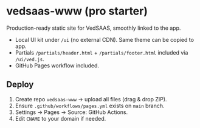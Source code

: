 # vedsaas-www (pro starter)
Production-ready static site for VedSAAS, smoothly linked to the app.
- Local UI kit under `/ui` (no external CDN). Same theme can be copied to app.
- Partials `/partials/header.html` + `/partials/footer.html` included via `/ui/ved.js`.
- GitHub Pages workflow included.

## Deploy
1) Create repo `vedsaas-www` → upload all files (drag & drop ZIP).
2) Ensure `.github/workflows/pages.yml` exists on `main` branch.
3) Settings → Pages → Source: GitHub Actions.
4) Edit `CNAME` to your domain if needed.
